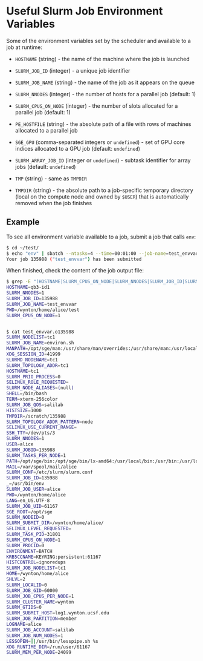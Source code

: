 # Useful Slurm Job Environment Variables

Some of the environment variables set by the scheduler and available to a job at runtime:

* `HOSTNAME` (string) - the name of the machine where the job is launched

* `SLURM_JOB_ID` (integer) - a unique job identifier

* `SLURM_JOB_NAME` (string) - the name of the job as it appears on the queue

* `SLURM_NNODES` (integer) - the number of hosts for a parallel job (default: 1)

* `SLURM_CPUS_ON_NODE` (integer) - the number of slots allocated for a parallel job (default: 1)

* `PE_HOSTFILE` (string) - the absolute path of a file with rows of machines allocated to a parallel job

* `SGE_GPU` (comma-separated integers or `undefined`) - set of GPU core indices allocated to a GPU job (default: `undefined`)

* `SLURM_ARRAY_JOB_ID` (integer or `undefined`) - subtask identifier for array jobs (default: `undefined`)

* `TMP` (string) - same as `TMPDIR`

* `TMPDIR` (string) - the absolute path to a job-specific temporary directory (local on the compute node and owned by `$USER`) that is automatically removed when the job finishes


## Example

To see all environment variable available to a job, submit a job that calls `env`:

```sh
$ cd ~/test/
$ echo "env" | sbatch --ntasks=4 --time=00:01:00 --job-name=test_envvar
Your job 135988 ("test_envvar") has been submitted
```

When finished, check the content of the job output file:
```sh
$ grep -E "(HOSTNAME|SLURM_CPUS_ON_NODE|SLURM_NNODES|SLURM_JOB_ID|SLURM_JOB_NAME|PWD)" test_envvar.o135988
HOSTNAME=qb3-id1
SLURM_NNODES=1
SLURM_JOB_ID=135988
SLURM_JOB_NAME=test_envvar
PWD=/wynton/home/alice/test
SLURM_CPUS_ON_NODE=1


$ cat test_envvar.o135988
SLURM_NODELIST=tc1
SLURM_JOB_NAME=environ.sh
MANPATH=/opt/sge/man:/usr/share/man/overrides:/usr/share/man:/usr/local/share/man
XDG_SESSION_ID=41999
SLURMD_NODENAME=tc1
SLURM_TOPOLOGY_ADDR=tc1
HOSTNAME=tc1
SLURM_PRIO_PROCESS=0
SELINUX_ROLE_REQUESTED=
SLURM_NODE_ALIASES=(null)
SHELL=/bin/bash
TERM=xterm-256color
SLURM_JOB_QOS=salilab
HISTSIZE=1000
TMPDIR=/scratch/135988
SLURM_TOPOLOGY_ADDR_PATTERN=node
SELINUX_USE_CURRENT_RANGE=
SSH_TTY=/dev/pts/3
SLURM_NNODES=1
USER=alice
SLURM_JOBID=135988
SLURM_TASKS_PER_NODE=1
PATH=/opt/sge/bin:/opt/sge/bin/lx-amd64:/usr/local/bin:/usr/bin:/usr/local/sbin:/usr/sbin:/wynton/home/alice/.local/bin:/wynton/home/alice/bin
MAIL=/var/spool/mail/alice
SLURM_CONF=/etc/slurm/slurm.conf
SLURM_JOB_ID=135988
_=/usr/bin/env
SLURM_JOB_USER=alice
PWD=/wynton/home/alice
LANG=en_US.UTF-8
SLURM_JOB_UID=61167
SGE_ROOT=/opt/sge
SLURM_NODEID=0
SLURM_SUBMIT_DIR=/wynton/home/alice/
SELINUX_LEVEL_REQUESTED=
SLURM_TASK_PID=31801
SLURM_CPUS_ON_NODE=1
SLURM_PROCID=0
ENVIRONMENT=BATCH
KRB5CCNAME=KEYRING:persistent:61167
HISTCONTROL=ignoredups
SLURM_JOB_NODELIST=tc1
HOME=/wynton/home/alice
SHLVL=2
SLURM_LOCALID=0
SLURM_JOB_GID=60000
SLURM_JOB_CPUS_PER_NODE=1
SLURM_CLUSTER_NAME=wynton
SLURM_GTIDS=0
SLURM_SUBMIT_HOST=log1.wynton.ucsf.edu
SLURM_JOB_PARTITION=member
LOGNAME=alice
SLURM_JOB_ACCOUNT=salilab
SLURM_JOB_NUM_NODES=1
LESSOPEN=||/usr/bin/lesspipe.sh %s
XDG_RUNTIME_DIR=/run/user/61167
SLURM_MEM_PER_NODE=24099
```
